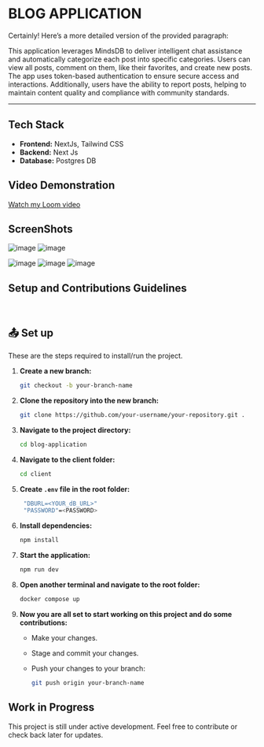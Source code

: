 

<h1>BLOG APPLICATION</h1>

<p>Certainly! Here’s a more detailed version of the provided paragraph:



This application leverages MindsDB to deliver intelligent chat assistance and automatically categorize each post into specific categories. Users can view all posts, comment on them, like their favorites, and create new posts. The app uses token-based authentication to ensure secure access and interactions. Additionally, users have the ability to report posts, helping to maintain content quality and compliance with community standards.

</p>
<hr>

## Tech Stack

- **Frontend:** NextJs, Tailwind CSS
- **Backend:** Next Js
- **Database:** Postgres DB

## Video Demonstration
   [Watch my Loom video](https://www.loom.com/share/999e9aaeb32940739632c095bdcb16aa?sid=c76806a1-f328-498f-9986-889378fb2568)

## ScreenShots


![image](https://github.com/user-attachments/assets/383ac172-0fd0-4ee0-bbba-1e7ec86f9389)
![image](https://github.com/user-attachments/assets/d3893b01-69a0-4a83-8a08-1691c1487f5b)

![image](https://github.com/user-attachments/assets/7cba4050-4f02-428a-93b9-fbece2e3a1d9)
![image](https://github.com/user-attachments/assets/67fdd6fc-b1d2-4a1f-936b-2fc795c3f9b1)
![image](https://github.com/user-attachments/assets/855fae65-29a8-455d-9c19-ae9a2204c115)

## Setup and Contributions Guidelines

$~$

## :outbox_tray: Set up

These are the steps required to install/run the project.

1. **Create a new branch:**

    ```bash
    git checkout -b your-branch-name
    ```

2. **Clone the repository into the new branch:**

    ```bash
    git clone https://github.com/your-username/your-repository.git .
    ```

3. **Navigate to the project directory:**

    ```bash
    cd blog-application
    ```

4. **Navigate to the client folder:**

    ```bash
    cd client
    ```

5. **Create `.env` file in the  root folder:**

    ```bash
     "DBURL=<YOUR_dB_URL>"
     "PASSWORD"=<PASSWORD>
    ```

6. **Install  dependencies:**

    ```bash
    npm install
    ```

7. **Start the application:**

    ```bash
    npm run dev
    ```
8. **Open another terminal and navigate to the root folder:**

    ```bash
    docker compose up
    ```

9. **Now you are all set to start working on this project and do some contributions:**

    - Make your changes.
    - Stage and commit your changes.
    - Push your changes to your branch:

        ```bash
        git push origin your-branch-name
        ```

## Work in Progress

This project is still under active development. Feel free to contribute or check back later for updates.



